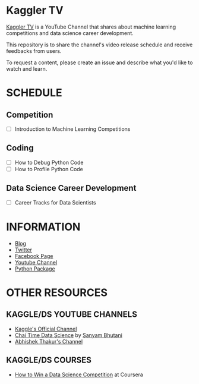 # Kaggler TV
[Kaggler TV](https://www.youtube.com/channel/UCI8Y-po83Y4LLnIdAe_cmNA/) is a YouTube Channel that shares about machine learning competitions and data science career development.

This repository is to share the channel's video release schedule and receive feedbacks from users.

To request a content, please create an issue and describe what you'd like to watch and learn.

# SCHEDULE

## Competition
- [ ] Introduction to Machine Learning Competitions

## Coding
- [ ] How to Debug Python Code
- [ ] How to Profile Python Code

## Data Science Career Development
- [ ] Career Tracks for Data Scientists

# INFORMATION
* [Blog](https://kaggler.com)
* [Twitter](https://twitter.com/kagglertv)
* [Facebook Page](https://www.facebook.com/Kaggler/)
* [Youtube Channel](https://www.youtube.com/channel/UCI8Y-po83Y4LLnIdAe_cmNA/)
* [Python Package](https://github.com/jeongyoonlee/Kaggler)

# OTHER RESOURCES

## KAGGLE/DS YOUTUBE CHANNELS
* [Kaggle's Official Channel](https://www.youtube.com/channel/UCSNeZleDn9c74yQc-EKnVTA)
* [Chai Time Data Science](https://www.youtube.com/channel/UCRjtBP-o5FbgRzX2BHQEFtQ) by [Sanyam Bhutani](https://www.kaggle.com/init27)
* [Abhishek Thakur's Channel](https://www.youtube.com/channel/UCBPRJjIWfyNG4X-CRbnv78A)

## KAGGLE/DS COURSES
* [How to Win a Data Science Competition](https://coursera.org/learn/competitive-data-science) at Coursera
